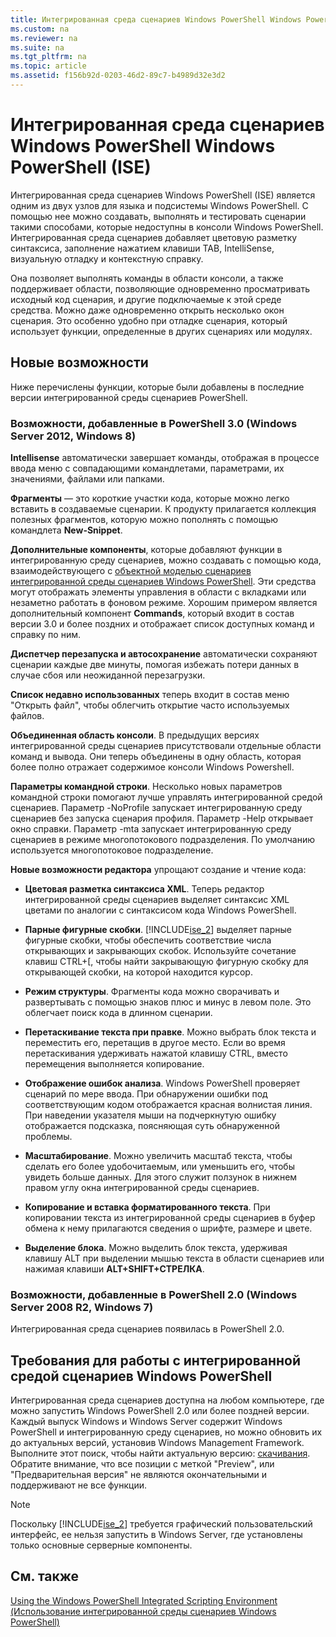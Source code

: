 ```yaml
---
title: Интегрированная среда сценариев Windows PowerShell Windows PowerShell (ISE)
ms.custom: na
ms.reviewer: na
ms.suite: na
ms.tgt_pltfrm: na
ms.topic: article
ms.assetid: f156b92d-0203-46d2-89c7-b4989d32e3d2
---
```

# Интегрированная среда сценариев Windows PowerShell Windows PowerShell (ISE)
Интегрированная среда сценариев Windows PowerShell (ISE) является одним из двух узлов для языка и подсистемы Windows PowerShell. С помощью нее можно создавать, выполнять и тестировать сценарии такими способами, которые недоступны в консоли Windows PowerShell. Интегрированная среда сценариев добавляет цветовую разметку синтаксиса, заполнение нажатием клавиши TAB, IntelliSense, визуальную отладку и контекстную справку.

Она позволяет выполнять команды в области консоли, а также поддерживает области, позволяющие одновременно просматривать исходный код сценария, и другие подключаемые к этой среде средства. Можно даже одновременно открыть несколько окон сценария. Это особенно удобно при отладке сценария, который использует функции, определенные в других сценариях или модулях.

## <a name="BKMK_NEW"></a> Новые возможности
Ниже перечислены функции, которые были добавлены в последние версии интегрированной среды сценариев PowerShell.

### Возможности, добавленные в PowerShell 3.0 (Windows Server 2012, Windows 8)
**Intellisense** автоматически завершает команды, отображая в процессе ввода меню с совпадающими командлетами, параметрами, их значениями, файлами или папками.

**Фрагменты** — это короткие участки кода, которые можно легко вставить в создаваемые сценарии. К продукту прилагается коллекция полезных фрагментов, которую можно пополнять с помощью командлета **New-Snippet**.

**Дополнительные компоненты**, которые добавляют функции в интегрированную среду сценариев, можно создавать с помощью кода, взаимодействующего с [объектной моделью сценариев интегрированной среды сценариев Windows PowerShell](https://technet.microsoft.com/en-us/library/dd819478.aspx). Эти средства могут отображать элементы управления в области с вкладками или незаметно работать в фоновом режиме. Хорошим примером является дополнительный компонент **Commands**, который входит в состав версии 3.0 и более поздних и отображает список доступных команд и справку по ним.

**Диспетчер перезапуска и автосохранение** автоматически сохраняют сценарии каждые две минуты, помогая избежать потери данных в случае сбоя или неожиданной перезагрузки.

**Список недавно использованных** теперь входит в состав меню "Открыть файл", чтобы облегчить открытие часто используемых файлов.

**Объединенная область консоли**. В предыдущих версиях интегрированной среды сценариев присутствовали отдельные области команд и вывода. Они теперь объединены в одну область, которая более полно отражает содержимое консоли Windows Powershell.

**Параметры командной строки**. Несколько новых параметров командной строки помогают лучше управлять интегрированной средой сценариев. Параметр -NoProfile запускает интегрированную среду сценариев без запуска сценария профиля. Параметр -Help открывает окно справки. Параметр -mta запускает интегрированную среду сценариев в режиме многопотокового подразделения. По умолчанию используется многопотоковое подразделение.

**Новые возможности редактора** упрощают создание и чтение кода:

-   **Цветовая разметка синтаксиса XML**. Теперь редактор интегрированной среды сценариев выделяет синтаксис XML цветами по аналогии с синтаксисом кода Windows PowerShell.

-   **Парные фигурные скобки**. [!INCLUDE[ise_2](../Token/ise_2_md.md)] выделяет парные фигурные скобки, чтобы обеспечить соответствие числа открывающих и закрывающих скобок. Используйте сочетание клавиш CTRL+[, чтобы найти закрывающую фигурную скобку для открывающей скобки, на которой находится курсор.

-   **Режим структуры**. Фрагменты кода можно сворачивать и развертывать с помощью знаков плюс и минус в левом поле. Это облегчает поиск кода в длинном сценарии.

-   **Перетаскивание текста при правке**. Можно выбрать блок текста и переместить его, перетащив в другое место. Если во время перетаскивания удерживать нажатой клавишу CTRL, вместо перемещения выполняется копирование.

-   **Отображение ошибок анализа**. Windows PowerShell проверяет сценарий по мере ввода. При обнаружении ошибки под соответствующим кодом отображается красная волнистая линия. При наведении указателя мыши на подчеркнутую ошибку отображается подсказка, поясняющая суть обнаруженной проблемы.

-   **Масштабирование**. Можно увеличить масштаб текста, чтобы сделать его более удобочитаемым, или уменьшить его, чтобы увидеть больше данных. Для этого служит ползунок в нижнем правом углу окна интегрированной среды сценариев.

-   **Копирование и вставка форматированного текста**. При копировании текста из интегрированной среды сценариев в буфер обмена к нему прилагаются сведения о шрифте, размере и цвете.

-   **Выделение блока**. Можно выделить блок текста, удерживая клавишу ALT при выделении мышью текста в области сценариев или нажимая клавиши **ALT+SHIFT+СТРЕЛКА**.

### Возможности, добавленные в PowerShell 2.0 (Windows Server 2008 R2, Windows 7)
Интегрированная среда сценариев появилась в PowerShell 2.0.

## Требования для работы с интегрированной средой сценариев Windows PowerShell
Интегрированная среда сценариев доступна на любом компьютере, где можно запустить Windows PowerShell 2.0 или более поздней версии. Каждый выпуск Windows и Windows Server содержит Windows PowerShell и интегрированную среду сценариев, но можно обновить их до актуальных версий, установив Windows Management Framework. Выполните этот поиск, чтобы найти актуальную версию: [скачивания](http://www.microsoft.com/en-us/search/DownloadResults.aspx?q=%22windows%20management%20framework%22%20PowerShell&sortby=Relevancy~Descending). Обратите внимание, что все позиции с меткой "Preview", или "Предварительная версия" не являются окончательными и поддерживают не все функции.

> [!NOTE]
> Поскольку [!INCLUDE[ise_2](../Token/ise_2_md.md)] требуется графический пользовательский интерфейс, ее нельзя запустить в Windows Server, где установлены только основные серверные компоненты.

## <a name="BKMK_LINKS"></a> См. также
[Using the Windows PowerShell Integrated Scripting Environment (Использование интегрированной среды сценариев Windows PowerShell)](http://technet.microsoft.com/library/cc732148.aspx)



<!--HONumber=Apr16_HO2-->


